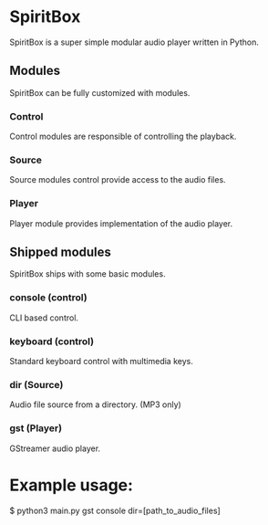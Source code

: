 # SpiritBox
SpiritBox is a super simple modular audio player written in Python.

## Modules
SpiritBox can be fully customized with modules.

### Control
Control modules are responsible of controlling the playback.

### Source
Source modules control provide access to the audio files.

### Player
Player module provides implementation of the audio player.

## Shipped modules
SpiritBox ships with some basic modules.

### console (control)
CLI based control.

### keyboard (control)
Standard keyboard control with multimedia keys.

### dir (Source)
Audio file source from a directory. (MP3 only)

### gst (Player)
GStreamer audio player.

# Example usage:
 $ python3 main.py gst console dir=[path_to_audio_files]
